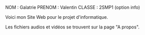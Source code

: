 NOM : Galatrie
PRENOM : Valentin
CLASSE : 2SMP1 (option info)

Voici mon Site Web pour le projet d'informatique.

Les fichiers audios et vidéos se trouvent sur la page "A propos".
